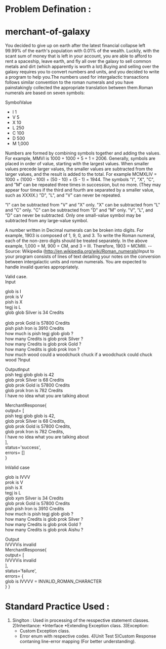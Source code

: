 <h1>Problem Defination :</h1>

merchant-of-galaxy
========================

You decided to give up on earth after the latest financial collapse left 99.99% of the earth's population with 0.01% of the wealth. Luckily, with the scant sum of money that is left in your account, you are able to afford to rent a spaceship, leave earth, and fly all over the galaxy to sell common metals and dirt (which apparently is worth a lot).Buying and selling over the galaxy requires you to convert numbers and units, and you decided to write a program to help you.The numbers used for intergalactic transactions follows similar convention to the roman numerals and you have painstakingly collected the appropriate translation between them.Roman numerals are based on seven symbols:

SymbolValue

- I 1
- V 5
- X 10
- L 250
- C 100
- D 500
- M 1,000

Numbers are formed by combining symbols together and adding the values. For example, MMVI is 1000 + 1000 + 5 + 1 = 2006. Generally, symbols are placed in order of value, starting with the largest values. When smaller values precede larger values, the smaller values are subtracted from the larger values, and the result is added to the total. For example MCMXLIV = 1000 + (1000 - 100) + (50 - 10) + (5 - 1) = 1944.
The symbols "I", "X", "C", and "M" can be repeated three times in succession, but no more. (They may appear four times if the third and fourth are separated by a smaller value, such as XXXIX.) "D", "L", and "V" can never be repeated.

"I" can be subtracted from "V" and "X" only. "X" can be subtracted from "L" and "C" only. "C" can be subtracted from "D" and "M" only. "V", "L", and "D" can never be subtracted.
Only one small-value symbol may be subtracted from any large-value symbol.

A number written in Decimal numerals can be broken into digits. For example, 1903 is composed of 1, 9, 0, and 3. To write the Roman numeral, each of the non-zero digits should be treated separately. In the above example, 1,000 = M, 900 = CM, and 3 = III. Therefore, 1903 = MCMIII.
-- Source: Wikipedia (http://en.wikipedia.org/wiki/Roman_numerals)Input to your program consists of lines of text detailing your notes on the conversion between intergalactic units and roman numerals. You are expected to handle invalid queries appropriately.

Valid case.<br />
Input<br />

glob is I<br />
prok is V<br />
pish is X<br />
tegj is L<br />
glob glob Silver is 34 Credits<br /><br />
glob prok Gold is 57800 Credits<br />
pish pish Iron is 3910 Credits<br />
how much is pish tegj glob glob ?<br />
how many Credits is glob prok Silver ?<br />
how many Credits is glob prok Gold ?<br />
how many Credits is glob prok Iron ?<br />
how much wood could a woodchuck chuck if a woodchuck could chuck wood ?Input<br />

OutputInput<br />
pish tegj glob glob is 42<br />
glob prok Silver is 68 Credits<br />
glob prok Gold is 57800 Credits<br />
glob prok Iron is 782 Credits<br />
I have no idea what you are talking about<br />

MerchantResponse{<br />
   output=   [<br />
      pish tegj glob glob is 42,<br />
      glob prok Silver is 68 Credits,<br />
      glob prok Gold is 57800 Credits,<br />
      glob prok Iron is 782 Credits,<br />
      I have no idea what you are talking about<br />
   ],<br />
   status='success',<br />
   errors=   []<br />
}<br />


InValid case<br />

glob is IVVV<br />
prok is V<br />
pish is X<br />
tegj is L<br />
glob xym Silver is 34 Credits<br />
glob prok Gold is 57800 Credits<br />
pish pish Iron is 3910 Credits<br />
how much is pish tegj glob glob ?<br />
how many Credits is glob prok Silver ?<br />
how many Credits is glob prok Gold ?<br />
how many Credits is glob prok Aishu ?<br />

Output<br />
IVVVVis invalid<br />
MerchantResponse{<br />
   output=   [<br />
      IVVVVis invalid<br />
   ],<br />
   status='failure',<br />
   errors=   {<br />
      glob is IVVVV = INVALID_ROMAN_CHARACTER<br />
   }
}

<h1>Standard Practice Used :</h1>

1) Singlton : Used in processing of the resspective statement classes.
2)Inheritance:
    *Interface
    *Extending Exception class.
3)Exception:
    * Custom Exception class.
    * Error enum with respective codes.
4)Unit Test
5)Custom Response contaning line-error mapping (For better understanding).
